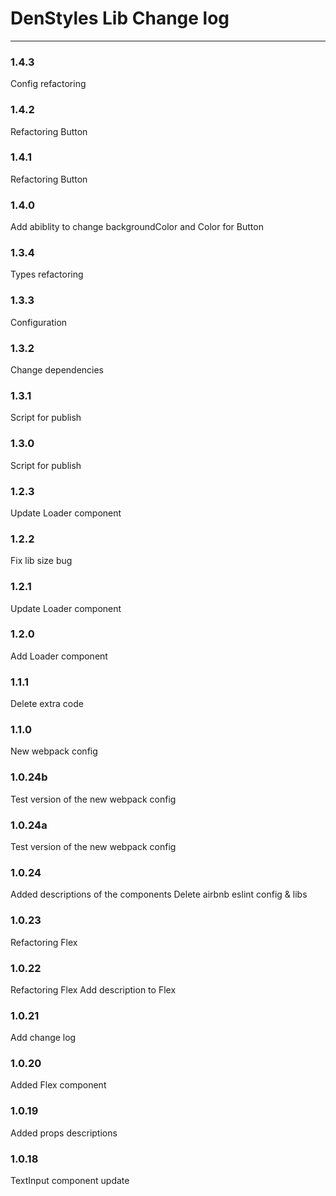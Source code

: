 # DenStyles Lib Change log

---

### 1.4.3

Config refactoring

### 1.4.2

Refactoring Button

### 1.4.1

Refactoring Button

### 1.4.0

Add abiblity to change backgroundColor and Color for Button

### 1.3.4

Types refactoring

### 1.3.3

Configuration

### 1.3.2

Change dependencies

### 1.3.1

Script for publish

### 1.3.0

Script for publish

### 1.2.3

Update Loader component

### 1.2.2

Fix lib size bug

### 1.2.1

Update Loader component

### 1.2.0

Add Loader component

### 1.1.1

Delete extra code

### 1.1.0

New webpack config

### 1.0.24b

Test version of the new webpack config

### 1.0.24a

Test version of the new webpack config

### 1.0.24

Added descriptions of the components
Delete airbnb eslint config & libs

### 1.0.23

Refactoring Flex

### 1.0.22

Refactoring Flex
Add description to Flex

### 1.0.21

Add change log

### 1.0.20

Added Flex component

### 1.0.19

Added props descriptions

### 1.0.18

TextInput component update
